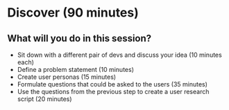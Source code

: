 # Discover (90 minutes)

## What will you do in this session?

- Sit down with a different pair of devs and discuss your idea (10 minutes each)
- Define a problem statement (10 minutes)
- Create user personas (15 minutes)
- Formulate questions that could be asked to the users (35 minutes)
- Use the questions from the previous step to create a user research script (20 minutes)

